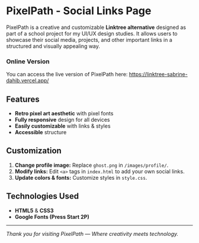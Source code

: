 # PixelPath - Social Links Page

PixelPath is a creative and customizable **Linktree alternative** designed as part of a school project for my UI/UX design studies. It allows users to showcase their social media, projects, and other important links in a structured and visually appealing way.

### Online Version
You can access the live version of PixelPath here: https://linktree-sabrine-dahib.vercel.app/

## Features
- **Retro pixel art aesthetic** with pixel fonts 
- **Fully responsive** design for all devices 
- **Easily customizable** with links & styles 
- **Accessible** structure 

## Customization
1. **Change profile image:** Replace `ghost.png` in `/images/profile/`.
2. **Modify links:** Edit `<a>` tags in `index.html` to add your own social links.
3. **Update colors & fonts:** Customize styles in `style.css`.

## Technologies Used
- **HTML5** & **CSS3** 
- **Google Fonts (Press Start 2P)** 

---
 *Thank you for visiting PixelPath — Where creativity meets technology.* 

